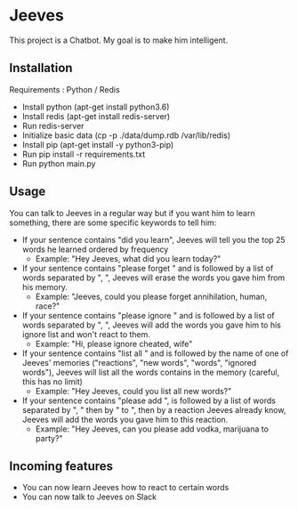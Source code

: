 # Jeeves
  
This project is a Chatbot. My goal is to make him intelligent.
  
## Installation
  
Requirements : Python / Redis

- Install python (apt-get install python3.6)
- Install redis (apt-get install redis-server)
- Run redis-server
- Initialize basic data (cp -p ./data/dump.rdb /var/lib/redis)
- Install pip (apt-get install -y python3-pip)
- Run pip install -r requirements.txt
- Run python main.py

## Usage

You can talk to Jeeves in a regular way but if you want him to learn something, there are some specific keywords to tell him:
* If your sentence contains "did you learn", Jeeves will tell you the top 25 words he learned ordered by frequency
  * Example: "Hey Jeeves, what did you learn today?"
* If your sentence contains "please forget " and is followed by a list of words separated by ", ", Jeeves will erase the words you gave him from his memory.
  * Example: "Jeeves, could you please forget annihilation, human, race?"
* If your sentence contains "please ignore " and is followed by a list of words separated by ", ", Jeeves will add the words you gave him to his ignore list and won't react to them.
  * Example: "Hi, please ignore cheated, wife"
* If your sentence contains "list all " and is followed by the name of one of Jeeves' memories ("reactions", "new words", "words", "ignored words"), Jeeves will list all the words contains in the memory (careful, this has no limit)
  * Example: "Hey Jeeves, could you list all new words?"
* If your sentence contains "please add ", is followed by a list of words separated by ", " then by " to ", then by a reaction Jeeves already know, Jeeves will add the words you gave him to this reaction.
  * Example: "Hey Jeeves, can you please add vodka, marijuana to party?"
  
## Incoming features
* You can now learn Jeeves how to react to certain words
* You can now talk to Jeeves on Slack
